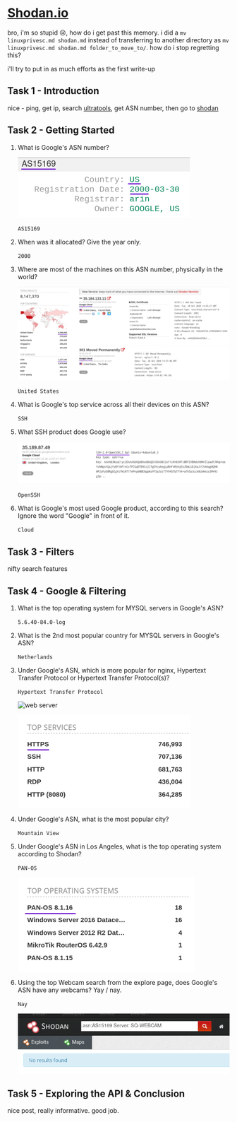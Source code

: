 # [Shodan.io](https://tryhackme.com/room/shodan)

bro, i'm so stupid :cry:, how do i get past this memory. i did a `mv linuxprivesc.md shodan.md` instead of transferring to another directory as `mv linuxprivesc.md shodan.md folder_to_move_to/`. how do i stop regretting this?

i'll try to put in as much efforts as the first write-up

## Task 1 - Introduction

nice - ping, get ip, search [ultratools](https://www.ultratools.com/tools/asnInfo), get ASN number, then go to [shodan](http://www.shodan.io)

## Task 2 - Getting Started

1. What is Google's ASN number?

	![ultratools search](/assets/thm/shodan/shodan1.png)

	`AS15169`

2. When was it allocated? Give the year only.

	`2000`

3. Where are most of the machines on this ASN number, physically in the world?

	![shodan search](/assets/thm/shodan/shodan2.png)

	`United States`

4. What is Google's top service across all their devices on this ASN?

	`SSH`

5. What SSH product does Google use?

	![ssh product](/assets/thm/shodan/shodan3.png)

	`OpenSSH`

6. What is Google's most used Google product, according to this search? Ignore the word "Google" in front of it.

	`Cloud`

## Task 3 - Filters

nifty search features

## Task 4 - Google & Filtering

1. What is the top operating system for MYSQL servers in Google's ASN?

	`5.6.40-84.0-log`

2. What is the 2nd most popular country for MYSQL servers in Google's ASN?

	`Netherlands`

3. Under Google's ASN, which is more popular for nginx, Hypertext Transfer Protocol or Hypertext Transfer Protocol(s)?

	`Hypertext Transfer Protocol`

	![web server](/assets/thm/shodan/-shodan5.png)

	![http or https ig](/assets/thm/shodan/shodan6.png)

4. Under Google's ASN, what is the most popular city?

	`Mountain View`

5. Under Google's ASN in Los Angeles, what is the top operating system according to Shodan?

	`PAN-OS`

	![hmm pan os ay?](/assets/thm/shodan/shodan7.png)

6. Using the top Webcam search from the explore page, does Google's ASN have any webcams? Yay / nay.

	`Nay`

	![nice, no webcams up](/assets/thm/shodan/shodan8.png)

## Task 5 - Exploring the API & Conclusion

nice post, really informative. good job.
